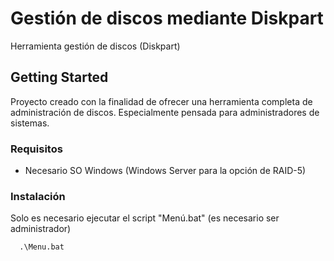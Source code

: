 # Gestión de discos mediante Diskpart
Herramienta gestión de discos (Diskpart)
## Getting Started

Proyecto creado con la finalidad de ofrecer una herramienta completa de administración de discos. Especialmente pensada para administradores de sistemas.

### Requisitos
* Necesario SO Windows (Windows Server para la opción de RAID-5)
### Instalación
Solo es necesario ejecutar el script "Menú.bat" (es necesario ser administrador)
```
  .\Menu.bat
```
